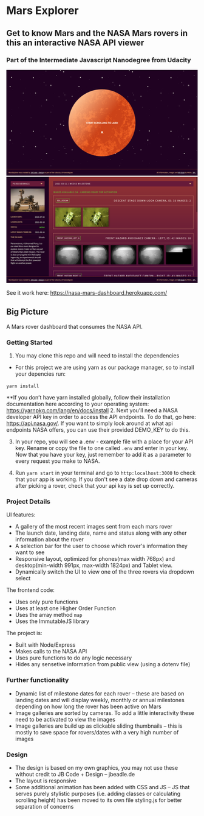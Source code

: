 # Mars Explorer
## Get to know Mars and the NASA Mars rovers in this an interactive NASA API viewer

### Part of the Intermediate Javascript Nanodegree from Udacity

![Startscreen](mars_start.png)
![Gallery View](mars_rover-cams.png)

See it work here: https://nasa-mars-dashboard.herokuapp.com/

## Big Picture

A Mars rover dashboard that consumes the NASA API.

### Getting Started

1. You may clone this repo and will need to install the dependencies

 * For this project we are using yarn as our package manager, so to install your depencies run:

```yarn install```

**If you don’t have yarn installed globally, follow their installation documentation here according to your operating system: https://yarnpkg.com/lang/en/docs/install
2. Next you'll need a NASA developer API key in order to access the API endpoints. To do that, go here: https://api.nasa.gov/. If you want to simply look around at what api endpoints NASA offers, you can use their provided DEMO_KEY to do this.

3. In your repo, you will see a .env - example file with a place for your API key. Rename or copy the file to one called `.env` and enter in your key. Now that you have your key, just remember to add it as a parameter to every request you make to NASA.

4. Run `yarn start` in your terminal and go to `http:localhost:3000` to check that your app is working. If you don't see a date drop down and cameras after picking a rover, check that your api key is set up correctly.



### Project Details

UI features:

* A gallery of the most recent images sent from each mars rover
* The launch date, landing date, name and status along with any other information about the rover
* A selection bar for the user to choose which rover's information they want to see
* Responsive layout, optimized for phones(max width 768px) and desktop(min-width 991px, max-width 1824px) and Tablet view.
* Dynamically switch the UI to view one of the three rovers via dropdown select

The frontend code:

* Uses only pure functions
* Uses at least one Higher Order Function
* Uses the array method `map`
* Uses the ImmutableJS library

The project is:

* Built with Node/Express
* Makes calls to the NASA API
* Uses pure functions to do any logic necessary
* Hides any sensetive information from public view (using a dotenv file)

### Further functionality

* Dynamic list of milestone dates for each rover – these are based on landing dates and will display weekly, monthly or annual milestones depending on how long the rover has been active on Mars
* Image galleries are sorted by cameras. To add a little interactivity these need to be activated to view the images
* Image galleries are build up as clickable sliding thumbnails – this is mostly to save space for rovers/dates with a very high number of images


### Design

* The design is based on my own graphics, you may not use these without credit to JB Code + Design – jbeadle.de
* The layout is responsive
* Some additional animation has been added with CSS and JS – JS that serves purely stylistic purposes (i.e. adding classes or calculating scrolling height) has been moved to its own file styling.js for better separation of concerns



